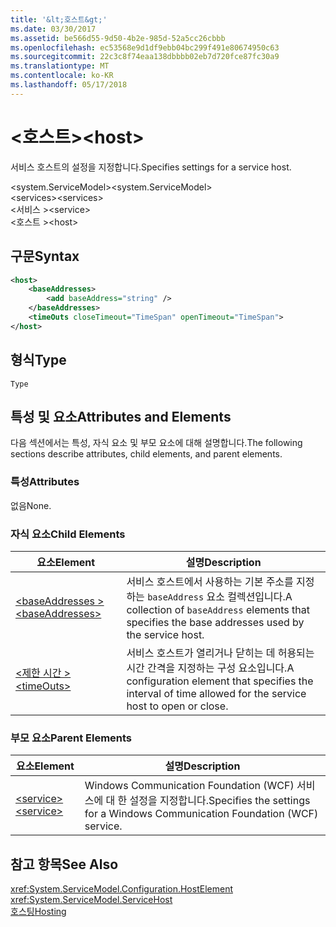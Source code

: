 ```yaml
---
title: '&lt;호스트&gt;'
ms.date: 03/30/2017
ms.assetid: be566d55-9d50-4b2e-985d-52a5cc26cbbb
ms.openlocfilehash: ec53568e9d1df9ebb04bc299f491e80674950c63
ms.sourcegitcommit: 22c3c8f74eaa138dbbbb02eb7d720fce87fc30a9
ms.translationtype: MT
ms.contentlocale: ko-KR
ms.lasthandoff: 05/17/2018
---
```

# <a name="lthostgt"></a><span data-ttu-id="26ac4-102">&lt;호스트&gt;</span><span class="sxs-lookup"><span data-stu-id="26ac4-102">&lt;host&gt;</span></span>
<span data-ttu-id="26ac4-103">서비스 호스트의 설정을 지정합니다.</span><span class="sxs-lookup"><span data-stu-id="26ac4-103">Specifies settings for a service host.</span></span>  
  
 <span data-ttu-id="26ac4-104">\<system.ServiceModel></span><span class="sxs-lookup"><span data-stu-id="26ac4-104">\<system.ServiceModel></span></span>  
<span data-ttu-id="26ac4-105">\<services></span><span class="sxs-lookup"><span data-stu-id="26ac4-105">\<services></span></span>  
<span data-ttu-id="26ac4-106">\<서비스 ></span><span class="sxs-lookup"><span data-stu-id="26ac4-106">\<service></span></span>  
<span data-ttu-id="26ac4-107">\<호스트 ></span><span class="sxs-lookup"><span data-stu-id="26ac4-107">\<host></span></span>  
  
## <a name="syntax"></a><span data-ttu-id="26ac4-108">구문</span><span class="sxs-lookup"><span data-stu-id="26ac4-108">Syntax</span></span>  
  
```xml  
<host>
    <baseAddresses>  
        <add baseAddress="string" />  
    </baseAddresses>  
    <timeOuts closeTimeout="TimeSpan" openTimeout="TimeSpan">  
</host>  
```  
  
## <a name="type"></a><span data-ttu-id="26ac4-109">형식</span><span class="sxs-lookup"><span data-stu-id="26ac4-109">Type</span></span>  
 `Type`  
  
## <a name="attributes-and-elements"></a><span data-ttu-id="26ac4-110">특성 및 요소</span><span class="sxs-lookup"><span data-stu-id="26ac4-110">Attributes and Elements</span></span>  
 <span data-ttu-id="26ac4-111">다음 섹션에서는 특성, 자식 요소 및 부모 요소에 대해 설명합니다.</span><span class="sxs-lookup"><span data-stu-id="26ac4-111">The following sections describe attributes, child elements, and parent elements.</span></span>  
  
### <a name="attributes"></a><span data-ttu-id="26ac4-112">특성</span><span class="sxs-lookup"><span data-stu-id="26ac4-112">Attributes</span></span>  
 <span data-ttu-id="26ac4-113">없음</span><span class="sxs-lookup"><span data-stu-id="26ac4-113">None.</span></span>  
  
### <a name="child-elements"></a><span data-ttu-id="26ac4-114">자식 요소</span><span class="sxs-lookup"><span data-stu-id="26ac4-114">Child Elements</span></span>  
  
|<span data-ttu-id="26ac4-115">요소</span><span class="sxs-lookup"><span data-stu-id="26ac4-115">Element</span></span>|<span data-ttu-id="26ac4-116">설명</span><span class="sxs-lookup"><span data-stu-id="26ac4-116">Description</span></span>|  
|-------------|-----------------|  
|[<span data-ttu-id="26ac4-117">\<baseAddresses ></span><span class="sxs-lookup"><span data-stu-id="26ac4-117">\<baseAddresses></span></span>](../../../../../docs/framework/configure-apps/file-schema/wcf/baseaddresses.md)|<span data-ttu-id="26ac4-118">서비스 호스트에서 사용하는 기본 주소를 지정하는 `baseAddress` 요소 컬렉션입니다.</span><span class="sxs-lookup"><span data-stu-id="26ac4-118">A collection of `baseAddress` elements that specifies the base addresses used by the service host.</span></span>|  
|[<span data-ttu-id="26ac4-119">\<제한 시간 ></span><span class="sxs-lookup"><span data-stu-id="26ac4-119">\<timeOuts></span></span>](../../../../../docs/framework/configure-apps/file-schema/wcf/timeouts.md)|<span data-ttu-id="26ac4-120">서비스 호스트가 열리거나 닫히는 데 허용되는 시간 간격을 지정하는 구성 요소입니다.</span><span class="sxs-lookup"><span data-stu-id="26ac4-120">A configuration element that specifies the interval of time allowed for the service host to open or close.</span></span>|  
  
### <a name="parent-elements"></a><span data-ttu-id="26ac4-121">부모 요소</span><span class="sxs-lookup"><span data-stu-id="26ac4-121">Parent Elements</span></span>  
  
|<span data-ttu-id="26ac4-122">요소</span><span class="sxs-lookup"><span data-stu-id="26ac4-122">Element</span></span>|<span data-ttu-id="26ac4-123">설명</span><span class="sxs-lookup"><span data-stu-id="26ac4-123">Description</span></span>|  
|-------------|-----------------|  
|[<span data-ttu-id="26ac4-124">\<service></span><span class="sxs-lookup"><span data-stu-id="26ac4-124">\<service></span></span>](../../../../../docs/framework/configure-apps/file-schema/wcf/service.md)|<span data-ttu-id="26ac4-125">Windows Communication Foundation (WCF) 서비스에 대 한 설정을 지정합니다.</span><span class="sxs-lookup"><span data-stu-id="26ac4-125">Specifies the settings for a Windows Communication Foundation (WCF) service.</span></span>|  
  
## <a name="see-also"></a><span data-ttu-id="26ac4-126">참고 항목</span><span class="sxs-lookup"><span data-stu-id="26ac4-126">See Also</span></span>  
 <xref:System.ServiceModel.Configuration.HostElement>  
 <xref:System.ServiceModel.ServiceHost>  
 [<span data-ttu-id="26ac4-127">호스팅</span><span class="sxs-lookup"><span data-stu-id="26ac4-127">Hosting</span></span>](../../../../../docs/framework/wcf/feature-details/hosting.md)
